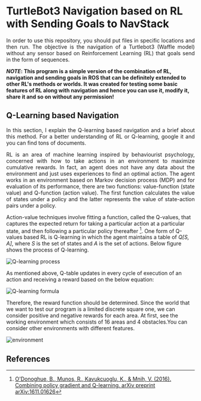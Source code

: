 # TurtleBot3 Navigation based on RL with Sending Goals to NavStack

<p align="justify">
    In order to use this repository, you should put files in specific locations and then run. The objective is the navigation of a Turtlebot3 (Waffle model) without any sensor based on Reinforcement Learning (RL) that goals send in the form of sequences.
 </p>

**_NOTE_: This program is a simple version of the combination of RL, navigation and sending goals in ROS that can be definitely extended to other RL's methods or worlds. It was created for testing some basic features of RL along with navigation and hence you can use it, modify it, share it and so on without any permission!**

## Q-Learning based Navigation
<p align="justify">
  In this section, I explain the Q-learning based navigation and a brief about this method. For a better understanding of RL or Q-learning, google it and you can find tons of documents. 
  </p>
<p align="justify">
  RL is an area of machine learning inspired by behaviourist psychology, concerned with how to take actions in an environment to maximize cumulative rewards. In fact, an agent does not have any data about the environment and just uses experiences to find an optimal action. The agent works in an environment based on Markov decision process (MDP) and for evaluation of its performance, there are two functions: value-function (state value) and Q-function (action value). The first function calculates the value of states under a policy and the latter represents the value of state-action pairs under a policy.
  </p>

Action-value techniques involve fitting a function, called the Q-values, that captures the expected return for taking a particular action at a particular state, and then following a particular policy thereafter [^1]. One form of Q-values based RL is Q-learning in which the agent maintains a table of *Q[S, A]*, where *S* is the set of states and *A* is the set of actions. Below figure shows the process of Q-learning.

![Q-learning process](https://drive.google.com/uc?export=view&id=1vmV6-BGJZqgsDGIoZUi84vCrAbnDn7eK)

As mentioned above, Q-table updates in every cycle of execution of an action and receiving a reward based on the below equation:

![Q-learning formula](https://drive.google.com/uc?export=view&id=1VpDmhPo3sUf7Kth1KydLVZT0fHjGefxf) 

Therefore, the reward function should be determined. Since the world that we want to test our program is a limited discrete square one, we can consider positive and negative rewards for each area. At first, see the working environment which consists of 16 areas and 4 obstacles.You can consider other environments with different features.

![environment](https://drive.google.com/uc?export=view&id=1zc_CUuXLxaJQBaTBaqrfQ2AtNzdpUuCZ) 



## References
[^1]: [O'Donoghue, B., Munos, R., Kavukcuoglu, K., & Mnih, V. (2016). Combining policy gradient and Q-learning. arXiv preprint arXiv:1611.01626](https://arxiv.org/abs/1611.01626)
